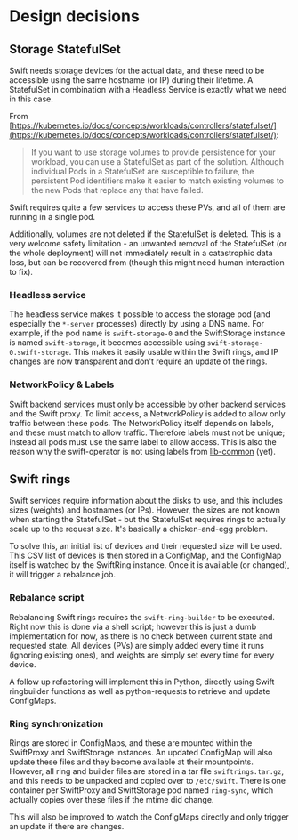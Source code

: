 # Design decisions

## Storage StatefulSet

Swift needs storage devices for the actual data, and these need to be
accessible using the same hostname (or IP) during their lifetime. A StatefulSet
in combination with a Headless Service is exactly what we need in this case.

From
[https://kubernetes.io/docs/concepts/workloads/controllers/statefulset/](https://kubernetes.io/docs/concepts/workloads/controllers/statefulset/):

> If you want to use storage volumes to provide persistence for your workload,
> you can use a StatefulSet as part of the solution. Although individual Pods
> in a StatefulSet are susceptible to failure, the persistent Pod identifiers
> make it easier to match existing volumes to the new Pods that replace any
> that have failed.

Swift requires quite a few services to access these PVs, and all of them are
running in a single pod.

Additionally, volumes are not deleted if the StatefulSet is deleted. This is a
very welcome safety limitation - an unwanted removal of the StatefulSet (or the
whole deployment) will not immediately result in a catastrophic data loss, but
can be recovered from (though this might need human interaction to fix).

### Headless service

The headless service makes it possible to access the storage pod (and
especially the `*-server` processes) directly by using a DNS name. For example,
if the pod name is `swift-storage-0` and the SwiftStorage instance is named
`swift-storage`, it becomes accessible using `swift-storage-0.swift-storage`.
This makes it easily usable within the Swift rings, and IP changes are now
transparent and don't require an update of the rings.


### NetworkPolicy & Labels

Swift backend services must only be accessible by other backend services and
the Swift proxy. To limit access, a NetworkPolicy is added to allow only
traffic between these pods. The NetworkPolicy itself depends on labels, and
these must match to allow traffic. Therefore labels must not be unique; instead
all pods must use the same label to allow access. This is also the reason why
the swift-operator is not using labels from
[lib-common](https://github.com/openstack-k8s-operators/lib-common) (yet).


## Swift rings

Swift services require information about the disks to use, and this includes
sizes (weights) and hostnames (or IPs). However, the sizes are not known when
starting the StatefulSet - but the StatefulSet requires rings to actually scale
up to the request size. It's basically a chicken-and-egg problem.

To solve this, an initial list of devices and their requested size will be
used. This CSV list of devices is then stored in a ConfigMap, and the ConfigMap
itself is watched by the SwiftRing instance. Once it is available (or changed),
it will trigger a rebalance job.

### Rebalance script

Rebalancing Swift rings requires the `swift-ring-builder` to be executed. Right
now this is done via a shell script; however this is just a dumb implementation
for now, as there is no check between current state and requested state. All
devices (PVs) are simply added every time it runs (ignoring existing ones),
and weights are simply set every time for every device.

A follow up refactoring will implement this in Python, directly using Swift
ringbuilder functions as well as python-requests to retrieve and update
ConfigMaps.

### Ring synchronization

Rings are stored in ConfigMaps, and these are mounted within the SwiftProxy and
SwiftStorage instances. An updated ConfigMap will also update these files and
they become available at their mountpoints.
However, all ring and builder files are stored in a tar file
`swiftrings.tar.gz`, and this needs to be unpacked and copied over to
`/etc/swift`. There is one container per SwiftProxy and SwiftStorage pod named
`ring-sync`, which actually copies over these files if the mtime did change.

This will also be improved to watch the ConfigMaps directly and only trigger an
update if there are changes.
